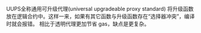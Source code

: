 UUPS全称通用可升级代理(universal upgradeable proxy standard)
将升级函数放在逻辑合约中。这样一来，如果有其它函数与升级函数存在“选择器冲突”，编译时就会报错。
相比于透明代理更加节省 gas，缺点是更复杂。
